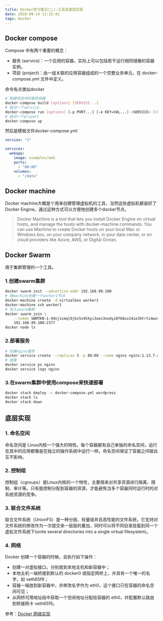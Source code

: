 ```yaml
---
title: Docker学习笔记(二)-工具及底层实现
date: 2018-09-14 11:15:43
tags: Docker
---
```


## Docker compose
Compose 中有两个重要的概念：

 - 服务 (service)：一个应用的容器，实际上可以包括若干运行相同镜像的容器实例。
 - 项目 (project)：由一组关联的应用容器组成的一个完整业务单元，在 docker-compose.yml 文件中定义。

命令有点类似docker
``` sh
# 构建项目中的服务容器
docker-compose build [options] [SERVICE...]
# 启动一个service
docker-compose run [options] [-p PORT...] [-e KEY=VAL...] <SERVICE> [COMMAND] [ARGS...]
# 启动一个project
docker-compose up
```

然后是模板文件docker-compose.yml
``` yaml
version: "3"

services:
  webapp:
    image: examples/web
    ports:
      - "80:80"
    volumes:
      - "/data"
```

## Docker machine
Docker machine大概是个用来创建管理虚拟机的工具，当然这些虚拟机都装好了Docker Engine。通过这种方式可以方便地创建多个docker节点。

> Docker Machine is a tool that lets you install Docker Engine on virtual hosts, and manage the hosts with docker-machine commands. You can use Machine to create Docker hosts on your local Mac or Windows box, on your company network, in your data center, or on cloud providers like Azure, AWS, or Digital Ocean.

## Docker Swarm
用于集群管理的一个工具。

### 1.创建swarm集群
``` sh
docker swarm init --advertise-addr 192.168.99.100
# 用machine创建一个worker1节点
docker-machine create -d virtualbox worker1
docker-machine ssh worker1
# 加入swarm集群
docker swarm join \
    --token SWMTKN-1-49nj1cmql0jkz5s954yi3oex3nedyz0fb0xx14ie39trti4wxv-8vxv8rssmk743ojnwacrr2e7c \
    192.168.99.100:2377
docker node ls
```

### 2.部署服务
``` sh
# 创建nginx服务
docker service create --replicas 3 -p 80:80 --name nginx nginx:1.13.7-alpine
# 查看
docker service ps nginx
docker service logs nginx
```
### 3.在swarm集群中使用compose来快速部署
``` sh
docker stack deploy -c docker-compose.yml wordpress
docker stack ls
docker stack down
```

## 底层实现

### 1. 命名空间
命名空间是 Linux内核一个强大的特性。每个容器都有自己单独的命名空间，运行在其中的应用都像是在独立的操作系统中运行一样。命名空间保证了容器之间彼此互不影响。

### 2. 控制组
控制组（cgroups）是Linux内核的一个特性，主要用来对共享资源进行隔离、限制、审计等。只有能控制分配到容器的资源，才能避免当多个容器同时运行时的对系统资源的竞争。

### 3. 联合文件系统
联合文件系统（UnionFS）是一种分层、轻量级并且高性能的文件系统，它支持对文件系统的修改作为一次提交来一层层的叠加，同时可以将不同目录挂载到同一个虚拟文件系统下(unite several directories into a single virtual filesystem)。

### 4. 网络
Docker 创建一个容器的时候，会执行如下操作：

 - 创建一对虚拟接口，分别放到本地主机和新容器中；
 - 本地主机一端桥接到默认的 docker0 或指定网桥上，并具有一个唯一的名字，如 veth65f9；
 - 容器一端放到新容器中，并修改名字作为 eth0，这个接口只在容器的命名空间可见；
 - 从网桥可用地址段中获取一个空闲地址分配给容器的 eth0，并配置默认路由到桥接网卡 veth65f9。

参考：[Docker 网络实现](https://www.kancloud.cn/docker_practice/docker_practice/469861)
